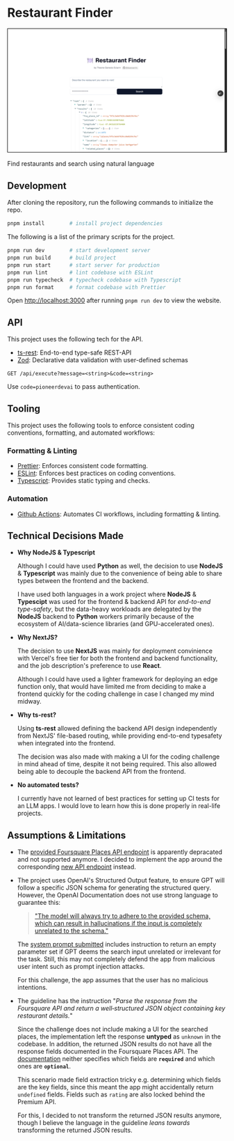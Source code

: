 # Restaurant Finder

<div align="center">
	<img width="560" style="border: 1px solid black" src="static/image.png"/>
</div>

Find restaurants and search using natural language

## Development

After cloning the repository, run the following commands to initialize the repo.

```bash
pnpm install		# install project dependencies
```

The following is a list of the primary scripts for the project.

```bash
pnpm run dev		# start development server
pnpm run build		# build project
pnpm run start		# start server for production
pnpm run lint		# lint codebase with ESLint
pnpm run typecheck	# typecheck codebase with Typescript
pnpm run format		# format codebase with Prettier
```

Open [http://localhost:3000](http://localhost:3000) after running `pnpm run dev` to view the website.

## API

This project uses the following tech for the API.

- [ts-rest](https://ts-rest.com/): End-to-end type-safe REST-API
- [Zod](https://zod.dev/): Declarative data validation with user-defined schemas

```
GET /api/execute?message=<string>&code=<string>
```

Use `code=pioneerdevai` to pass authentication.

## Tooling

This project uses the following tools to enforce consistent coding conventions, formatting, and automated workflows:

### Formatting & Linting

- [Prettier](https://prettier.io/): Enforces consistent code formatting.
- [ESLint](https://eslint.org/): Enforces best practices on coding conventions.
- [Typescript](http://typescriptlang.org/): Provides static typing and checks.

### Automation

- [Github Actions](https://github.com/features/actions): Automates CI workflows, including formatting & linting.

## Technical Decisions Made

- **Why NodeJS & Typescript**

  Although I could have used **Python** as well, the decision to use **NodeJS** & **Typescript** was mainly due to the convenience of being able to share types between the frontend and the backend.

  I have used both languages in a work project where **NodeJS** & **Typescipt** was used for the frontend & backend API for _end-to-end type-safety_, but the data-heavy workloads are delegated by the **NodeJS** backend to **Python** workers primarily because of the ecosystem of AI/data-science libraries (and GPU-accelerated ones).

- **Why NextJS?**

  The decision to use **NextJS** was mainly for deployment convinience with Vercel's free tier for both the frontend and backend functionality, and the job description's preference to use **React**.

  Although I could have used a lighter framework for deploying an edge function only, that would have limited me from deciding to make a frontend quickly for the coding challenge in case I changed my mind midway.

- **Why ts-rest?**

  Using **ts-rest** allowed defining the backend API design independently from NextJS' file-based routing, while providing end-to-end typesafety when integrated into the frontend.

  The decision was also made with making a UI for the coding challenge in mind ahead of time, despite it not being required. This also allowed being able to decouple the backend API from the frontend.

- **No automated tests?**

  I currently have not learned of best practices for setting up CI tests for an LLM apps. I would love to learn how this is done properly in real-life projects.

## Assumptions & Limitations

- The [provided Foursquare Places API endpoint](https://docs.foursquare.com/developer/reference/place-search) is apparently depracated and not supported anymore. I decided to implement the app around the corresponding [new API endpoint](https://docs.foursquare.com/fsq-developers-places/reference/place-search) instead.

- The project uses OpenAI's Structured Output feature, to ensure GPT will follow a specific JSON schema for generating the structured query. However, the OpenAI Documentation does not use strong language to guarantee this:

  > ["The model will always try to adhere to the provided schema, which can result in hallucinations if the input is completely unrelated to the schema."]()

  The [system prompt submitted](./src/server/translator/index.ts) includes instruction to return an empty parameter set if GPT deems the search input unrelated or irrelevant for the task. Still, this may not completely defend the app from malicious user intent such as prompt injection attacks.

  For this challenge, the app assumes that the user has no malicious intentions.

- The guideline has the instruction "_Parse the response from the Foursquare API and return a well‑structured JSON object containing key restaurant details._"

  Since the challenge does not include making a UI for the searched places, the implementation left the response **untyped** as `unknown` in the codebase. In addition, the returned JSON results do not have all the response fields documented in the Foursquare Places API. The [documentation](https://docs.foursquare.com/fsq-developers-places/reference/place-search) neither specifies which fields are **`required`** and which ones are **`optional`**.

  This scenario made field extraction tricky e.g. determining which fields are the key fields, since this meant the app might accidentally return `undefined` fields. Fields such as `rating` are also locked behind the Premium API.

  For this, I decided to not transform the returned JSON results anymore, though I believe the language in the guideline _leans towards_ transforming the returned JSON results.
